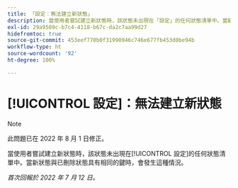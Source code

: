```yaml
---
title: 「設定：無法建立新狀態」
description: 當使用者嘗試建立新狀態時，該狀態未出現在「設定」的任何狀態清單中。當新狀態與已刪除狀態具有相同的鍵時，會發生這種情況。
exl-id: 29a9589c-b7c4-4118-b67c-da2c7aa99d27
hidefromtoc: true
source-git-commit: 453eef770b0f31990946c746e677fb453d0be94b
workflow-type: ht
source-wordcount: '92'
ht-degree: 100%

---
```


# [!UICONTROL 設定]：無法建立新狀態

>[!NOTE]
>
>此問題已在 2022 年 8 月 1 日修正。

當使用者嘗試建立新狀態時，該狀態未出現在[!UICONTROL 設定]的任何狀態清單中。當新狀態與已刪除狀態具有相同的鍵時，會發生這種情況。

_首次回報於 2022 年 7 月 12 日。_
